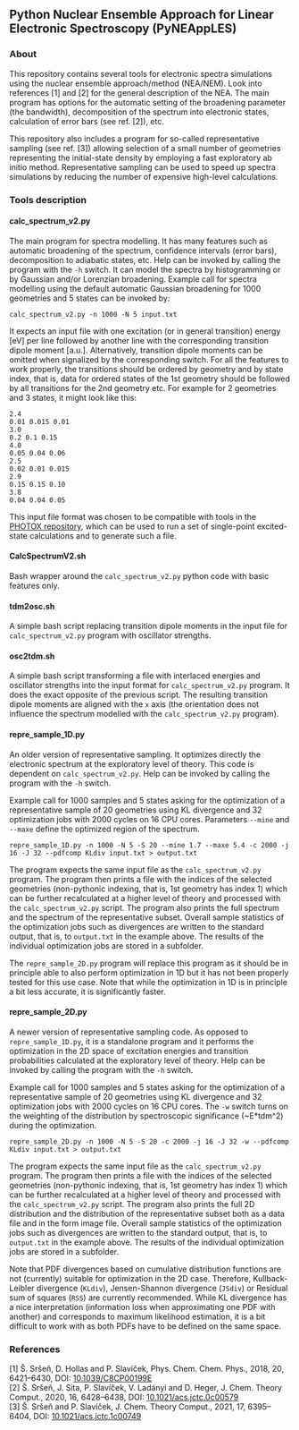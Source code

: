## Python Nuclear Ensemble Approach for Linear Electronic Spectroscopy (PyNEAppLES)

### About
This repository contains several tools for electronic spectra simulations using the nuclear ensemble approach/method (NEA/NEM). Look into references [1] and [2] for the general description of the NEA. The main program has options for the automatic setting of the broadening parameter (the bandwidth), decomposition of the spectrum into electronic states, calculation of error bars (see ref. [2]), etc.

This repository also includes a program for so-called representative sampling (see ref. [3]) allowing selection of a small number of geometries representing the initial-state density by employing a fast exploratory ab initio method. Representative sampling can be used to speed up spectra simulations by reducing the number of expensive high-level calculations.

### Tools description

#### calc_spectrum_v2.py

The main program for spectra modelling. It has many features such as automatic broadening of the spectrum, confidence intervals (error bars), decomposition to adiabatic states, etc. Help can be invoked by calling the program with the `-h` switch. It can model the spectra by histogramming or by Gaussian and/or Lorenzian broadening. Example call for spectra modelling using the default automatic Gaussian broadening for 1000 geometries and 5 states can be invoked by:
```
calc_spectrum_v2.py -n 1000 -N 5 input.txt
```

It expects an input file with one excitation (or in general transition) energy [eV] per line followed by another line with the corresponding transition dipole moment [a.u.]. Alternatively, transition dipole moments can be omitted when signalized by the corresponding switch. For all the features to work properly, the transitions should be ordered by geometry and by state index, that is, data for ordered states of the 1st geometry should be followed by all transitions for the 2nd geometry etc. For example for 2 geometries and 3 states, it might look like this:
```
2.4
0.01 0.015 0.01
3.0
0.2 0.1 0.15
4.0
0.05 0.04 0.06
2.5
0.02 0.01 0.015
2.9
0.15 0.15 0.10
3.8
0.04 0.04 0.05
```
This input file format was chosen to be compatible with tools in the [PHOTOX repository](https://github.com/PHOTOX/photoxrepo), which can be used to run a set of single-point excited-state calculations and to generate such a file.

#### CalcSpectrumV2.sh

Bash wrapper around the `calc_spectrum_v2.py` python code with basic features only.

#### tdm2osc.sh

A simple bash script replacing transition dipole moments in the input file for `calc_spectrum_v2.py` program with oscillator strengths.

#### osc2tdm.sh

A simple bash script transforming a file with interlaced energies and oscillator strengths into the input format for `calc_spectrum_v2.py` program. It does the exact opposite of the previous script. The resulting transition dipole moments are aligned with the `x` axis (the orientation does not influence the spectrum modelled with the `calc_spectrum_v2.py` program).

#### repre_sample_1D.py

An older version of representative sampling. It optimizes directly the electronic spectrum at the exploratory level of theory. This code is dependent on `calc_spectrum_v2.py`. Help can be invoked by calling the program with the `-h` switch.

Example call for 1000 samples and 5 states asking for the optimization of a representative sample of 20 geometries using KL divergence and 32 optimization jobs with 2000 cycles on 16 CPU cores. Parameters `--mine` and `--maxe` define the optimized region of the spectrum.
```
repre_sample_1D.py -n 1000 -N 5 -S 20 --mine 1.7 --maxe 5.4 -c 2000 -j 16 -J 32 --pdfcomp KLdiv input.txt > output.txt
```

The program expects the same input file as the `calc_spectrum_v2.py` program. The program then prints a file with the indices of the selected geometries (non-pythonic indexing, that is, 1st geometry has index 1) which can be further recalculated at a higher level of theory and processed with the `calc_spectrum_v2.py` script. The program also prints the full spectrum and the spectrum of the representative subset. Overall sample statistics of the optimization jobs such as divergences are written to the standard output, that is, to `output.txt` in the example above. The results of the individual optimization jobs are stored in a subfolder.

The `repre_sample_2D.py` program will replace this program as it should be in principle able to also perform optimization in 1D but it has not been properly tested for this use case. Note that while the optimization in 1D is in principle a bit less accurate, it is significantly faster.

#### repre_sample_2D.py

A newer version of representative sampling code. As opposed to `repre_sample_1D.py`, it is a standalone program and it performs the optimization in the 2D space of excitation energies and transition probabilities calculated at the exploratory level of theory. Help can be invoked by calling the program with the `-h` switch.

Example call for 1000 samples and 5 states asking for the optimization of a representative sample of 20 geometries using KL divergence and 32 optimization jobs with 2000 cycles on 16 CPU cores. The `-w` switch turns on the weighting of the distribution by spectroscopic significance (~E*tdm^2) during the optimization.
```
repre_sample_2D.py -n 1000 -N 5 -S 20 -c 2000 -j 16 -J 32 -w --pdfcomp KLdiv input.txt > output.txt
```

The program expects the same input file as the `calc_spectrum_v2.py` program. The program then prints a file with the indices of the selected geometries (non-pythonic indexing, that is, 1st geometry has index 1) which can be further recalculated at a higher level of theory and processed with the `calc_spectrum_v2.py` script. The program also prints the full 2D distribution and the distribution of the representative subset both as a data file and in the form image file. Overall sample statistics of the optimization jobs such as divergences are written to the standard output, that is, to `output.txt` in the example above. The results of the individual optimization jobs are stored in a subfolder.

Note that PDF divergences based on cumulative distribution functions are not (currently) suitable for optimization in the 2D case. Therefore, Kullback-Leibler divergence (`KLdiv`), Jensen-Shannon divergence (`JSdiv`) or Residual sum of squares (`RSS`) are currently recommended. While KL divergence has a nice interpretation (information loss when approximating one PDF with another) and corresponds to maximum likelihood estimation, it is a bit difficult to work with as both PDFs have to be defined on the same space.

### References
[1] Š. Sršeň, D. Hollas and P. Slavíček, Phys. Chem. Chem. Phys., 2018, 20, 6421–6430, DOI: [10.1039/C8CP00199E](https://doi.org/10.1039/C8CP00199E)  
[2] Š. Sršeň, J. Sita, P. Slavíček, V. Ladányi and D. Heger, J. Chem. Theory Comput., 2020, 16, 6428–6438, DOI: [10.1021/acs.jctc.0c00579](https://doi.org/10.1021/acs.jctc.0c00579)  
[3] Š. Sršeň and P. Slavíček, J. Chem. Theory Comput., 2021, 17, 6395–6404, DOI: [10.1021/acs.jctc.1c00749](https://doi.org/10.1021/acs.jctc.1c00749)
